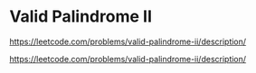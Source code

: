 # Valid Palindrome II

https://leetcode.com/problems/valid-palindrome-ii/description/

https://leetcode.com/problems/valid-palindrome-ii/description/